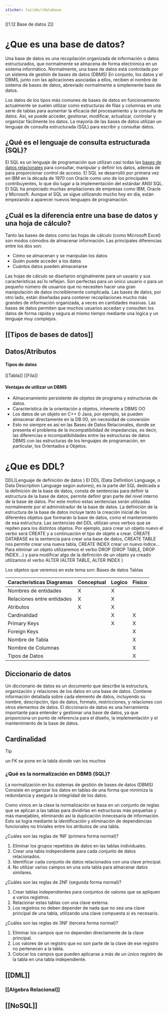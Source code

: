 ```yaml
---
sticker: lucide//database
---
```

[[1.12 Base de datos 2]]
# ¿Que es una base de datos?

Una base de datos es una recopilación organizada de información o datos estructurados, que normalmente se almacena de forma electrónica en un sistema informático. Normalmente, una base de datos está controlada por un sistema de gestión de bases de datos (DBMS) En conjunto, los datos y el DBMS, junto con las aplicaciones asociadas a ellos, reciben el nombre de sistema de bases de datos, abreviado normalmente a simplemente base de datos.

Los datos de los tipos más comunes de bases de datos en funcionamiento actualmente se suelen utilizar como estructuras de filas y columnas en una serie de tablas para aumentar la eficacia del procesamiento y la consulta de datos. Así, se puede acceder, gestionar, modificar, actualizar, controlar y organizar fácilmente los datos. La mayoría de las bases de datos utilizan un lenguaje de consulta estructurada (SQL) para escribir y consultar datos.

## ¿Qué es el lenguaje de consulta estructurada (SQL)?

El SQL es un lenguaje de programación que utilizan casi todas las [bases de datos relacionales](https://www.oracle.com/ar/database/what-is-database/#relational) para consultar, manipular y definir los datos, además de para proporcionar control de acceso. El SQL se desarrolló por primera vez en IBM en la década de 1970 con Oracle como uno de los principales contribuyentes, lo que dio lugar a la implementación del estándar ANSI SQL. El SQL ha propiciado muchas ampliaciones de empresas como IBM, Oracle y Microsoft. Aunque el SQL se sigue utilizando mucho hoy en día, están empezando a aparecer nuevos lenguajes de programación.

## ¿Cuál es la diferencia entre una base de datos y una hoja de cálculo?

Tanto las bases de datos como las hojas de cálculo (como Microsoft Excel) son modos cómodos de almacenar información. Las principales diferencias entre los dos son:

- Cómo se almacenan y se manipulan los datos
- Quién puede acceder a los datos
- Cuántos datos pueden almacenarse

Las hojas de cálculo se diseñaron originalmente para un usuario y sus características así lo reflejan. Son perfectas para un único usuario o para un pequeño número de usuarios que no necesiten hacer una gran manipulación de datos increíblemente complicada. Las bases de datos, por otro lado, están diseñadas para contener recopilaciones mucho más grandes de información organizada, a veces en cantidades masivas. Las bases de datos permiten que muchos usuarios accedan y consulten los datos de forma rápida y segura al mismo tiempo mediante una lógica y un lenguaje muy complejos.

## [[Tipos de bases de datos]]
## Datos/Atributos
#### Tipos de datos
[[Tabla]]
[[Fila]]

#### Ventajas de utilizar un DBMS
- Almacenamiento persistente de objetos de programa y estructuras de datos.
- Característica de la orientación a objetos, inherente a DBMS OO
- Los datos de un objeto en C++ 0 Java, por ejemplo, se pueden almacenar directamente en la DB 00, sin necesidad de conversión
- Esto no siempre es así en las Bases de Datos Relacionales, donde se
presenta el problema de la incompatibilidad de impedancias, es decir,
las diferencias e incompatibilidades entre las estructuras de datos DBMS
con las estructuras de los lenguajes de programación, en particular, los
Orientados a Objetos.

# ¿Que es DDL?
DDL(Lenguaje de definición de datos ) El DDL (Data Definition Language, o Data
Description Language según autores), es la parte del SQL dedicada a la definición de la base de datos, consta de sentencias para definir la estructura de la base de datos, permite definir gran parte del nivel interno de la base de datos. Por este motivo estas sentencias serán utilizadas normalmente por el administrador de la base de datos. La definición de la
estructura de la base de datos incluye tanto la creación inicial de los diferentes objetos que
formarán la base de datos, como el mantenimiento de esa estructura. Las sentencias del
DDL utilizan unos verbos que se repiten para los distintos objetos.
Por ejemplo, para crear un objeto nuevo el verbo será CREATE y a continuación el tipo de
objeto a crear. CREATE DATABASE es la sentencia para crear una base de datos, CREATE
TABLE nos permite crear una nueva tabla, CREATE INDEX crear un nuevo índice... Para
eliminar un objeto utilizaremos el verbo DROP (DROP TABLE, DROP INDEX...) y para
modificar algo de la definición de un objeto ya creado utilizamos el verbo ALTER (ALTER
TABLE, ALTER INDEX )

Los objetos que veremos en este tema son:
Bases de datos
Tablas

| Caracteristicas Diagramas  | Conceptual | Logico | Fisico |
| -------------------------- | ---------- | ------ | ------ |
| Nombres de entidades       | X          | X      |        |
| Relaciones entre entidades | X          | X      |        |
| Atributos                  | X          | X      |        |
| Cardinalidad               |            | X      | X      |
| Primary Keys               |            | X      | X      |
| Foreign Keys               |            |        | X      |
| Nombre de Tabla            |            |        | X      |
| Nombre de Columnas         |            |        | X      |
| Tipos de Datos             |            |        | X      |

## Diccionario de datos 
Un diccionario de datos es un documento que describe la estructura, organización y relaciones de los datos en una base de datos. Contiene información detallada sobre cada elemento de datos, incluyendo su nombre, descripción, tipo de datos, formato, restricciones, y relaciones con otros elementos de datos. El diccionario de datos es una herramienta importante para entender y gestionar una base de datos, ya que proporciona un punto de
referencia para el diseño, la implementación y el mantenimiento de la base de datos.

## Cardinalidad


> [!TIP]
> un FK se pone en la tabla donde van los muchos


### ¿Qué es la normalización en DBMS (SQL)?  

La normalización en los sistemas de gestión de bases de datos (DBMS) Consiste en organizar los datos en tablas de una forma que minimiza la redundancia y asegura la integridad de los datos.

Como vimos en la clase la normalización se basa en un conjunto de reglas que se aplican a las tablas para dividirlas en estructuras más pequeñas y más manejables, eliminando así la duplicación innecesaria de información. Esto se logra mediante la identificación y eliminación de dependencias funcionales no triviales entre los atributos de una tabla.

¿Cuáles son las reglas de 1NF (primera forma normal)?  

1. Eliminar los grupos repetidos de datos en las tablas individuales.
2. Crear una tabla independiente para cada conjunto de datos relacionados.
3. Identificar cada conjunto de datos relacionados con una clave principal.
4. No utilizar varios campos en una sola tabla para almacenar datos similares.

¿Cuáles son las reglas de 2NF (segunda forma normal)?  

1. Crear tablas independientes para conjuntos de valores que se apliquen a varios registros.
2. Relacionar estas tablas con una clave externa.
3. Los registros no deben depender de nada que no sea una clave principal de una tabla, utilizando una clave compuesta si es necesario.

¿Cuáles son las reglas de 3NF (tercera forma normal)?  


1. Eliminar los campos que no dependen directamente de la clave principal.
2. Los valores de un registro que no son parte de la clave de ese registro no pertenecen a la tabla.
3. Colocar los campos que pueden aplicarse a más de un único registro de la tabla en una tabla independiente.

## [[DML]]

### [[Algebra Relacional]]

## [[NoSQL]]
